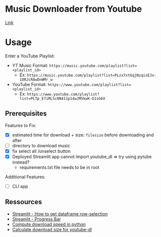# Music Downloader from Youtube

[Link](https://youtubedldownloader.streamlit.app/)

# Usage

Enter a YouTube Playlist:
- YT Music Format: `https://music.youtube.com/playlist?list=<playlist_id>`
    * Ex: `https://music.youtube.com/playlist?list=PLzx7xtGqjNzqisEJx-18RJcRAwDnWMr_w`
- YouTube Format: `https://www.youtube.com/playlist?list=<playlist_id>`
    * Ex: `https://www.youtube.com/playlist?list=PLTp_E7iMLSc0N411p14wJM5kwK-G1sG6X`

## Prerequisites

Features to Fix:
- [X] estimated time for download + size: `filesize` before downloading and after
- [ ] directory to download music
- [X] fix select all /unselect button
- [X] Deployed Streamlit app cannot import youtube_dl => try using pytube instead?
	* requirements.txt file needs to be in root 

Additional Features:
- [ ] CLI app


## Ressources

- [Streamlit - How to get dataframe row-selection](https://docs.streamlit.io/knowledge-base/using-streamlit/how-to-get-row-selections)
- [Streamlit - Progress Bar](https://docs.streamlit.io/library/api-reference/status/st.progress)
- [Compute download speed in python](https://www.tutorialspoint.com/application-for-internet-speed-test-using-pyspeedtest-in-python)
- [Calculate download size for youtube-dl](https://www.reddit.com/r/DataHoarder/comments/j23xkh/calculate_download_size_for_youtubedl/)
